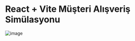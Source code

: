 # React + Vite Müşteri Alışveriş Simülasyonu

![image](https://github.com/user-attachments/assets/8ef1b3df-ad9a-42c9-83b4-8926dac70543)
